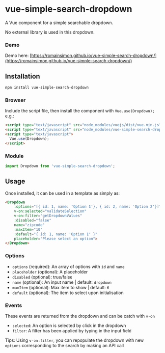 # vue-simple-search-dropdown

A Vue component for a simple searchable dropdown.

No external library is used in this dropdown.

### Demo

Demo here: [https://romainsimon.github.io/vue-simple-search-dropdown/](https://romainsimon.github.io/vue-simple-search-dropdown/)

## Installation

```js
npm install vue-simple-search-dropdown
```

### Browser

Include the script file, then install the component with `Vue.use(Dropdown);` e.g.:

```html
<script type="text/javascript" src="node_modules/vuejs/dist/vue.min.js"></script>
<script type="text/javascript" src="node_modules/vue-simple-search-dropdown/dist/vue-simple-search-dropdown.min.js"></script>
<script type="text/javascript">
  Vue.use(Dropdown);
</script>
```

### Module

```js
import Dropdown from 'vue-simple-search-dropdown';
```

## Usage

Once installed, it can be used in a template as simply as:

```html
<Dropdown
    :options="[{ id: 1, name: 'Option 1'}, { id: 2, name: 'Option 2'}]"
    v-on:selected="validateSelection"
    v-on:filter="getDropdownValues"
    :disabled="false"
    name="zipcode"
    :maxItem="10"
    :default="{ id: 1, name: 'Option 1' }"
    placeholder="Please select an option">
</Dropdown>
```

### Options

- `options` (required): An array of options with `id` and `name`
- `placeholder` (optional): A placeholder 
- `disabled` (optional): true/false
- `name` (optional): An input name | default: `dropdown`
- `maxItem` (optional): Max item to show | default: `6`
- `default` (optional): The item to select upon initialisation

### Events

These events are returned from the dropdown and can be catch with `v-on`
- `selected`: An option is selected by click in the dropdown
- `filter`: A filter has been applied by typing in the input field

Tips: Using `v-on:filter`, you can repopulate the dropdown with new `options` corresponding to the search by making an API call
